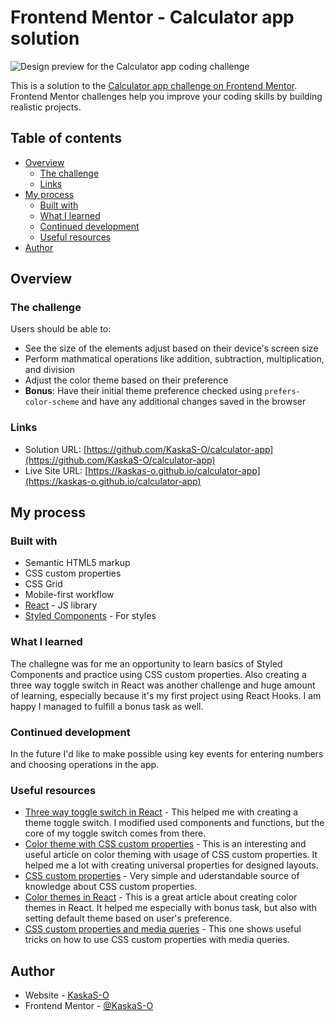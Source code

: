 # Frontend Mentor - Calculator app solution

![Design preview for the Calculator app coding challenge](/home/kaczka/FrontendMentor/calculator-app-main/my-app/src/design/desktop-preview.jpg)

This is a solution to the [Calculator app challenge on Frontend Mentor](https://www.frontendmentor.io/challenges/calculator-app-9lteq5N29). Frontend Mentor challenges help you improve your coding skills by building realistic projects.

## Table of contents

- [Overview](#overview)
  - [The challenge](#the-challenge)
  - [Links](#links)
- [My process](#my-process)
  - [Built with](#built-with)
  - [What I learned](#what-i-learned)
  - [Continued development](#continued-development)
  - [Useful resources](#useful-resources)
- [Author](#author)

## Overview

### The challenge

Users should be able to:

- See the size of the elements adjust based on their device's screen size
- Perform mathmatical operations like addition, subtraction, multiplication, and division
- Adjust the color theme based on their preference
- **Bonus**: Have their initial theme preference checked using `prefers-color-scheme` and have any additional changes saved in the browser

### Links

- Solution URL: [https://github.com/KaskaS-O/calculator-app](https://github.com/KaskaS-O/calculator-app)
- Live Site URL: [https://kaskas-o.github.io/calculator-app](https://kaskas-o.github.io/calculator-app)

## My process

### Built with

- Semantic HTML5 markup
- CSS custom properties
- CSS Grid
- Mobile-first workflow
- [React](https://reactjs.org/) - JS library
- [Styled Components](https://styled-components.com/) - For styles

### What I learned

The challegne was for me an opportunity to learn basics of Styled Components and practice using CSS custom properties. Also creating a three way toggle switch in React was another challenge and huge amount of learning, especially because it's my first project using React Hooks. I am happy I managed to fulfill a bonus task as well.

### Continued development

In the future I'd like to make possible using key events for entering numbers and choosing operations in the app.

### Useful resources

- [Three way toggle switch in React](https://codesandbox.io/s/react-three-way-toggle-switch-forked-6188tx?file=/index.js:525-723) - This helped me with creating a theme toggle switch. I modified used components and functions, but the core of my toggle switch comes from there.
- [Color theme with CSS custom properties](https://www.smashingmagazine.com/2020/08/application-color-schemes-css-custom-properties/) - This is an interesting and useful article on color theming with usage of CSS custom properties. It helped me a lot with creating universal properties for designed layouts.
- [CSS custom properties](https://css-tricks.com/a-complete-guide-to-custom-properties/) - Very simple and uderstandable source of knowledge about CSS custom properties.
- [Color themes in React](https://css-tricks.com/easy-dark-mode-and-multiple-color-themes-in-react/) - This is a great article about creating color themes in React. It helped me especially with bonus task, but also with setting default theme based on user's preference.
- [CSS custom properties and media queries](https://bholmes.dev/blog/alternative-to-css-variable-media-queries/) - This one shows useful tricks on how to use CSS custom properties with media queries.

## Author

- Website - [KaskaS-O](https://github.com/KaskaS-O)
- Frontend Mentor - [@KaskaS-O](https://www.frontendmentor.io/profile/KaskaS-O)
